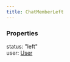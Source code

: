 ```yaml
---
title: ChatMemberLeft
---
```


### Properties

<div class="flex flex-col gap-3"><div><div class="flex gap-2"><div class="font-mono"><span class="font-bold">status</span><span class="opacity-50">:</span> <span>&quot;left&quot;</span></div></div></div><div><div class="flex gap-2"><div class="font-mono"><span class="font-bold">user</span><span class="opacity-50">:</span> <a href="/gh/types/user"  >User</a></div></div></div></div>

